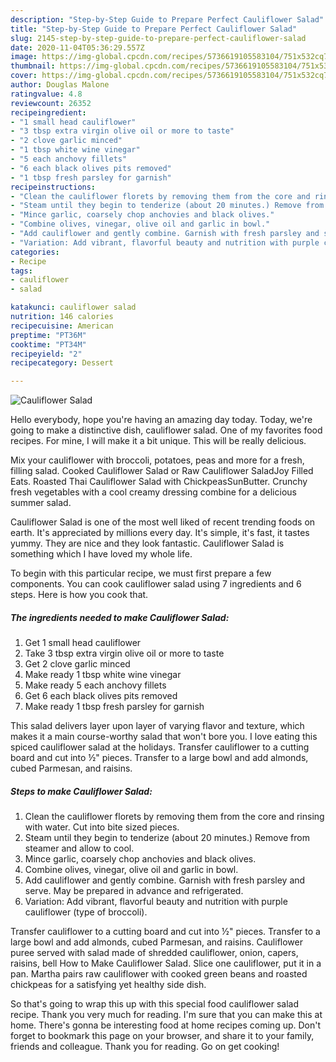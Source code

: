 ```yaml
---
description: "Step-by-Step Guide to Prepare Perfect Cauliflower Salad"
title: "Step-by-Step Guide to Prepare Perfect Cauliflower Salad"
slug: 2145-step-by-step-guide-to-prepare-perfect-cauliflower-salad
date: 2020-11-04T05:36:29.557Z
image: https://img-global.cpcdn.com/recipes/5736619105583104/751x532cq70/cauliflower-salad-recipe-main-photo.jpg
thumbnail: https://img-global.cpcdn.com/recipes/5736619105583104/751x532cq70/cauliflower-salad-recipe-main-photo.jpg
cover: https://img-global.cpcdn.com/recipes/5736619105583104/751x532cq70/cauliflower-salad-recipe-main-photo.jpg
author: Douglas Malone
ratingvalue: 4.8
reviewcount: 26352
recipeingredient:
- "1 small head cauliflower"
- "3 tbsp extra virgin olive oil or more to taste"
- "2 clove garlic minced"
- "1 tbsp white wine vinegar"
- "5 each anchovy fillets"
- "6 each black olives pits removed"
- "1 tbsp fresh parsley for garnish"
recipeinstructions:
- "Clean the cauliflower florets by removing them from the core and rinsing with water. Cut into bite sized pieces."
- "Steam until they begin to tenderize (about 20 minutes.) Remove from steamer and allow to cool."
- "Mince garlic, coarsely chop anchovies and black olives."
- "Combine olives, vinegar, olive oil and garlic in bowl."
- "Add cauliflower and gently combine. Garnish with fresh parsley and serve. May be prepared in advance and refrigerated."
- "Variation: Add vibrant, flavorful beauty and nutrition with purple cauliflower (type of broccoli)."
categories:
- Recipe
tags:
- cauliflower
- salad

katakunci: cauliflower salad 
nutrition: 146 calories
recipecuisine: American
preptime: "PT36M"
cooktime: "PT34M"
recipeyield: "2"
recipecategory: Dessert

---
```



![Cauliflower Salad](https://img-global.cpcdn.com/recipes/5736619105583104/751x532cq70/cauliflower-salad-recipe-main-photo.jpg)

Hello everybody, hope you're having an amazing day today. Today, we're going to make a distinctive dish, cauliflower salad. One of my favorites food recipes. For mine, I will make it a bit unique. This will be really delicious.

Mix your cauliflower with broccoli, potatoes, peas and more for a fresh, filling salad. Cooked Cauliflower Salad or Raw Cauliflower SaladJoy Filled Eats. Roasted Thai Cauliflower Salad with ChickpeasSunButter. Crunchy fresh vegetables with a cool creamy dressing combine for a delicious summer salad.

Cauliflower Salad is one of the most well liked of recent trending foods on earth. It's appreciated by millions every day. It's simple, it's fast, it tastes yummy. They are nice and they look fantastic. Cauliflower Salad is something which I have loved my whole life.


To begin with this particular recipe, we must first prepare a few components. You can cook cauliflower salad using 7 ingredients and 6 steps. Here is how you cook that.

<!--inarticleads1-->

##### The ingredients needed to make Cauliflower Salad:

1. Get 1 small head cauliflower
1. Take 3 tbsp extra virgin olive oil or more to taste
1. Get 2 clove garlic minced
1. Make ready 1 tbsp white wine vinegar
1. Make ready 5 each anchovy fillets
1. Get 6 each black olives pits removed
1. Make ready 1 tbsp fresh parsley for garnish


This salad delivers layer upon layer of varying flavor and texture, which makes it a main course-worthy salad that won&#39;t bore you. I love eating this spiced cauliflower salad at the holidays. Transfer cauliflower to a cutting board and cut into ½&#34; pieces. Transfer to a large bowl and add almonds, cubed Parmesan, and raisins. 

<!--inarticleads2-->

##### Steps to make Cauliflower Salad:

1. Clean the cauliflower florets by removing them from the core and rinsing with water. Cut into bite sized pieces.
1. Steam until they begin to tenderize (about 20 minutes.) Remove from steamer and allow to cool.
1. Mince garlic, coarsely chop anchovies and black olives.
1. Combine olives, vinegar, olive oil and garlic in bowl.
1. Add cauliflower and gently combine. Garnish with fresh parsley and serve. May be prepared in advance and refrigerated.
1. Variation: Add vibrant, flavorful beauty and nutrition with purple cauliflower (type of broccoli).


Transfer cauliflower to a cutting board and cut into ½&#34; pieces. Transfer to a large bowl and add almonds, cubed Parmesan, and raisins. Cauliflower puree served with salad made of shredded cauliflower, onion, capers, raisins, bell How to Make Cauliflower Salad. Slice one cauliflower, put it in a pan. Martha pairs raw cauliflower with cooked green beans and roasted chickpeas for a satisfying yet healthy side dish. 

So that's going to wrap this up with this special food cauliflower salad recipe. Thank you very much for reading. I'm sure that you can make this at home. There's gonna be interesting food at home recipes coming up. Don't forget to bookmark this page on your browser, and share it to your family, friends and colleague. Thank you for reading. Go on get cooking!
